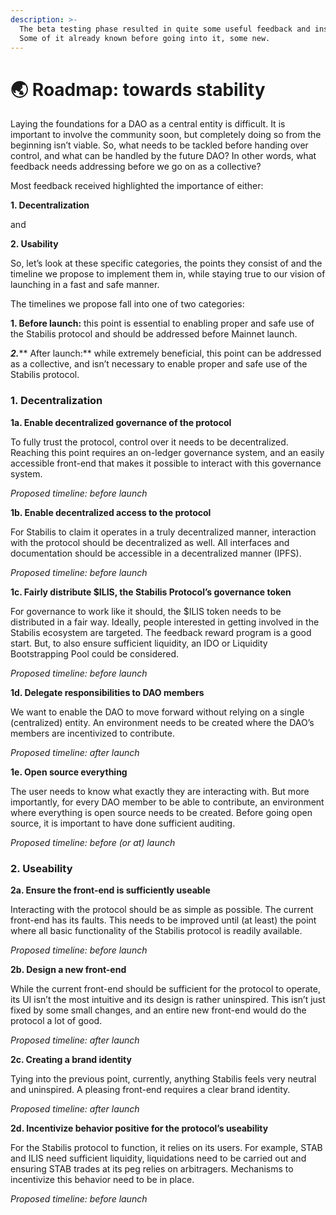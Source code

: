 ```yaml
---
description: >-
  The beta testing phase resulted in quite some useful feedback and insight.
  Some of it already known before going into it, some new.
---
```


# 🌏 Roadmap: towards stability

Laying the foundations for a DAO as a central entity is difficult. It is important to involve the community soon, but completely doing so from the beginning isn’t viable. So, what needs to be tackled before handing over control, and what can be handled by the future DAO? In other words, what feedback needs addressing before we go on as a collective?

Most feedback received highlighted the importance of either:

**1. Decentralization**

and

**2. Usability**

So, let’s look at these specific categories, the points they consist of and the timeline we propose to implement them in, while staying true to our vision of launching in a fast and safe manner.

The timelines we propose fall into one of two categories:

**1. Before launch:** this point is essential to enabling proper and safe use of the Stabilis protocol and should be addressed before Mainnet launch.

_**2.**_** After launch:** while extremely beneficial, this point can be addressed as a collective, and isn’t necessary to enable proper and safe use of the Stabilis protocol.



### **1. Decentralization**

**1a. Enable decentralized governance of the protocol**

To fully trust the protocol, control over it needs to be decentralized. Reaching this point requires an on-ledger governance system, and an easily accessible front-end that makes it possible to interact with this governance system.

_Proposed timeline: before launch_

**1b. Enable decentralized access to the protocol**

For Stabilis to claim it operates in a truly decentralized manner, interaction with the protocol should be decentralized as well. All interfaces and documentation should be accessible in a decentralized manner (IPFS).

_Proposed timeline: before launch_

**1c. Fairly distribute $ILIS, the Stabilis Protocol’s governance token**

For governance to work like it should, the $ILIS token needs to be distributed in a fair way. Ideally, people interested in getting involved in the Stabilis ecosystem are targeted. The feedback reward program is a good start. But, to also ensure sufficient liquidity, an IDO or Liquidity Bootstrapping Pool could be considered.

_Proposed timeline: before launch_

**1d. Delegate responsibilities to DAO members**

We want to enable the DAO to move forward without relying on a single (centralized) entity. An environment needs to be created where the DAO’s members are incentivized to contribute.

_Proposed timeline: after launch_

**1e. Open source everything**

The user needs to know what exactly they are interacting with. But more importantly, for every DAO member to be able to contribute, an environment where everything is open source needs to be created. Before going open source, it is important to have done sufficient auditing.

_Proposed timeline: before (or at) launch_



### **2. Useability**

**2a. Ensure the front-end is sufficiently useable**

Interacting with the protocol should be as simple as possible. The current front-end has its faults. This needs to be improved until (at least) the point where all basic functionality of the Stabilis protocol is readily available.

_Proposed timeline: before launch_

**2b. Design a new front-end**

While the current front-end should be sufficient for the protocol to operate, its UI isn’t the most intuitive and its design is rather uninspired. This isn’t just fixed by some small changes, and an entire new front-end would do the protocol a lot of good.

_Proposed timeline: after launch_

**2c. Creating a brand identity**

Tying into the previous point, currently, anything Stabilis feels very neutral and uninspired. A pleasing front-end requires a clear brand identity.

_Proposed timeline: after launch_

**2d. Incentivize behavior positive for the protocol’s useability**

For the Stabilis protocol to function, it relies on its users. For example, STAB and ILIS need sufficient liquidity, liquidations need to be carried out and ensuring STAB trades at its peg relies on arbitragers. Mechanisms to incentivize this behavior need to be in place.

_Proposed timeline: before launch_
